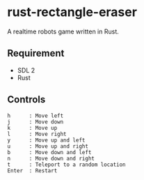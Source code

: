 # rust-rectangle-eraser

A realtime robots game written in Rust.




## Requirement

- SDL 2
- Rust


## Controls

```
h      : Move left
j      : Move down
k      : Move up
l      : Move right
y      : Move up and left
u      : Move up and right
b      : Move down and left
n      : Move down and right
t      : Teleport to a random location
Enter  : Restart
```